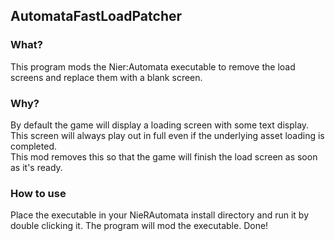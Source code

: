 ## AutomataFastLoadPatcher
### What?
This program mods the Nier:Automata executable to remove the load screens and replace them with a blank screen.

### Why?
By default the game will display a loading screen with some text display.  
This screen will always play out in full even if the underlying asset loading is completed.  
This mod removes this so that the game will finish the load screen as soon as it's ready.

### How to use
Place the executable in your NieRAutomata install directory and run it by double clicking it. The program will mod the executable. Done!
